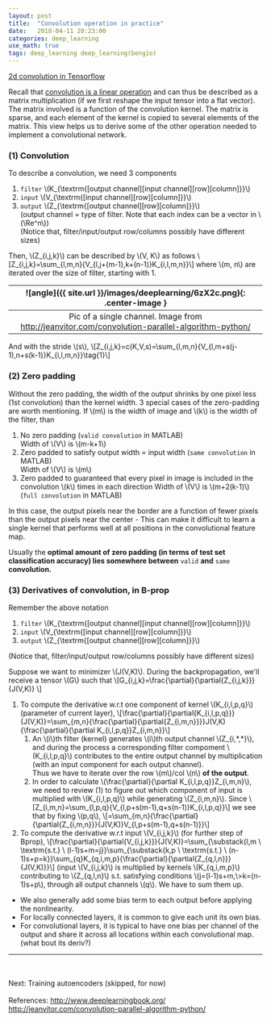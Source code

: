 ```yaml
---
layout: post
title:  "Convolution operation in practice"
date:   2018-04-11 20:23:00
categories: deep_learning
use_math: true
tags: deep_learning deep_learning(bengio)
---
```

<a href="https://www.tensorflow.org/api_docs/python/tf/nn/conv2d" target="_blank">2d convolution in Tensorflow</a>

Recall that <a href="{{site.url}}/deep_learning/2018/03/29/cnn.html" target="_blank">convolution is a linear operation</a> and can thus be described as a matrix multiplication (if we first reshape the input tensor into a flat vector). The matrix involved is a function of the convolution kernel. The matrix is sparse, and each element of the kernel is copied to several elements of the matrix. This view helps us to derive some of the other operation needed to implement a convolutional network.

### (1) Convolution
To describe a convolution, we need 3 components

1. `filter` \\(K_{\textrm{[output channel][input channel][row][column]}}\\)
2. `input` \\(V_{\textrm{[input channel][row][column]}}\\)
3. `output` \\(Z_{\textrm{[output channel][row][column]}}\\)  
(output channel = type of filter. Note that each index can be a vector in \\(\Re^n\\))  
(Notice that, filter/input/output row/columns possibly have different sizes)

Then, \\(Z_{i,j,k}\\) can be described by \\(V, K\\) as follows \\[Z_{i,j,k}=\sum_{l,m,n}{V_{l,j+(m-1),k+(n-1)}K_{i,l,m,n}}\\]
where \\(m, n\\) are iterated over the size of filter, starting with 1.

| ![angle]({{ site.url }}/images/deeplearning/6zX2c.png){: .center-image }| 
|:--:| 
| Pic of a single channel. Image from <a href="http://jeanvitor.com/convolution-parallel-algorithm-python/" target="_blank">http://jeanvitor.com/convolution-parallel-algorithm-python/</a> |


And with the stride \\(s\\), \\[Z_{i,j,k}=c(K,V,s)=\sum_{l,m,n}{V_{l,m+s(j-1),n+s(k-1)}K_{i,l,m,n}}\tag{1}\\]



### (2) Zero padding
Without the zero padding, the width of the output shrinks by one pixel less (1st convolution) than the kernel width. 3 special cases of the zero-padding are worth mentioning. If \\(m\\) is the width of image and \\(k\\) is the width of the filter, than

1. No zero padding (`valid convolution` in MATLAB)  
Width of \\(V\\) is \\(m-k+1\\)
2. Zero padded to satisfy output width = input width (`same convolution` in MATLAB)  
Width of \\(V\\) is \\(m\\)
3. Zero padded to guaranteed that every pixel in image is included in the convolution \\(k\\) times in each direction Width of \\(V\\) is \\(m+2(k-1)\\) (`full convolution` in MATLAB)

In this case, the output pixels near the border are a function of fewer pixels than the output pixels near the center - This can make it difficult to learn a single kernel that performs well at all positions in the convolutional feature map.

Usually the __optimal amount of zero padding (in terms of test set classification accuracy) lies somewhere between__ `valid` __and__ `same` __convolution.__



### (3) Derivatives of convolution, in B-prop
Remember the above notation
1. `filter` \\(K_{\textrm{[output channel][input channel][row][column]}}\\)
2. `input` \\(V_{\textrm{[input channel][row][column]}}\\)
3. `output` \\(Z_{\textrm{[output channel][row][column]}}\\)   

(Notice that, filter/input/output row/columns possibly have different sizes)

Suppose we want to minimizer \\(J(V,K)\\). During the backpropagation, we'll receive a tensor \\(G\\) such that \\[G_{i,j,k}=\frac{\partial}{\partial{Z_{i,j,k}}}{J(V,K)} \\]

1. To compute the derivative w.r.t one component of kernel \\(K_{i,l,p,q}\\) (parameter of current layer), \\[\frac{\partial}{\partial{K_{i,l,p,q}}}{J(V,K)}=\sum_{m,n}{\frac{\partial}{\partial{Z_{i,m,n}}}}J(V,K){\frac{\partial}{\partial K_{i,l,p,q}}Z_{i,m,n}}\\] 
	1. An \\(i\\)th filter (kernel) generates \\(i\\)th output channel \\(Z\_\{i,\*,\*\}\\), and during the process a corresponding filter compoment \\(K_{i,l,p,q}\\) contributes to the entire output channel by multiplication (with an input component for each output channel).  
	Thus we have to iterate over the row \\(m\\)/col \\(n\\) __of the output__.
	2. In order to calculate \\(\frac{\partial}{\partial K_{i,l,p,q}}Z_{i,m,n}\\), we need to review (1) to figure out which component of input is multiplied with \\(K_{i,l,p,q}\\) while generating \\(Z\_\{i,m,n\}\\). Since
	\\[Z_{i,m,n}=\sum_{l,p,q}{V_{l,p+s(m-1),q+s(n-1)}K_{i,l,p,q}}\\]
	we see that by fixing \\(p,q\\),
	\\[=\sum_{m,n}{\frac{\partial}{\partial{Z_{i,m,n}}}{J(V,K)}V_{l,p+s(m-1),q+s(n-1)}}\\] 
2. To compute the derivative w.r.t input \\(V_{i,j,k}\\) (for further step of Bprop), \\[\frac{\partial}{\partial{V_{i,j,k}}}{J(V,K)}=\sum_{\substack{l,m \\ \textrm{s.t.} \\ (l-1)s+m=j}}\sum_{\substack\{k,p \\ \textrm{s.t.} \\ (n-1)s+p=k\}}\sum_{q}K_{q,i,m,p}{\frac{\partial}{\partial{Z_{q,l,n}}}{J(V,K)}}\\] (input \\(V_{i,j,k}\\) is multiplied by kernels \\(K_{q,i,m,p}\\) contributing to \\(Z_{q,l,n}\\) s.t. satisfying conditions \\(j=(l-1)s+m,\\>k=(n-1)s+p\\), through all output channels \\(q\\). We have to sum them up.



* We also generally add some bias term to each output before applying the nonlinearity.
* For locally connected layers, it is common to give each unit its own bias.
* For convolutional layers, it is typical to have one bias per channel of the output and share it across all locations within each convolutional map. (what bout its deriv?)


<hr>
<br/><br/>
Next:  
Training autoencoders (skipped, for now)
<br/><br/>
References:  
<a href="http://www.deeplearningbook.org/" target="_blank">http://www.deeplearningbook.org/</a>  
<a href="http://jeanvitor.com/convolution-parallel-algorithm-python/" target="_blank">http://jeanvitor.com/convolution-parallel-algorithm-python/</a>
